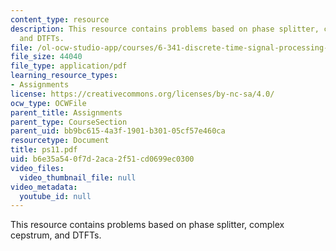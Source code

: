 ```yaml
---
content_type: resource
description: This resource contains problems based on phase splitter, complex cepstrum,
  and DTFTs.
file: /ol-ocw-studio-app/courses/6-341-discrete-time-signal-processing-fall-2005/b6e35a540f7d2aca2f51cd0699ec0300_ps11.pdf
file_size: 44040
file_type: application/pdf
learning_resource_types:
- Assignments
license: https://creativecommons.org/licenses/by-nc-sa/4.0/
ocw_type: OCWFile
parent_title: Assignments
parent_type: CourseSection
parent_uid: bb9bc615-4a3f-1901-b301-05cf57e460ca
resourcetype: Document
title: ps11.pdf
uid: b6e35a54-0f7d-2aca-2f51-cd0699ec0300
video_files:
  video_thumbnail_file: null
video_metadata:
  youtube_id: null
---
```

This resource contains problems based on phase splitter, complex cepstrum, and DTFTs.